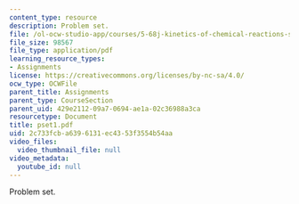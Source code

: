 ```yaml
---
content_type: resource
description: Problem set.
file: /ol-ocw-studio-app/courses/5-68j-kinetics-of-chemical-reactions-spring-2003/2c733fcba6396131ec4353f3554b54aa_pset1.pdf
file_size: 98567
file_type: application/pdf
learning_resource_types:
- Assignments
license: https://creativecommons.org/licenses/by-nc-sa/4.0/
ocw_type: OCWFile
parent_title: Assignments
parent_type: CourseSection
parent_uid: 429e2112-09a7-0694-ae1a-02c36988a3ca
resourcetype: Document
title: pset1.pdf
uid: 2c733fcb-a639-6131-ec43-53f3554b54aa
video_files:
  video_thumbnail_file: null
video_metadata:
  youtube_id: null
---
```

Problem set.